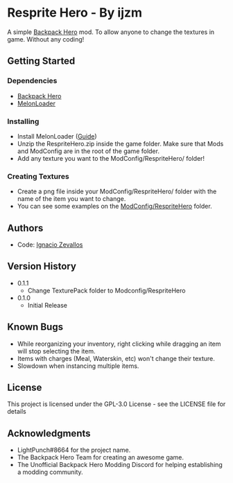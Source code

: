 # Resprite Hero - By ijzm

A simple [Backpack Hero](https://store.steampowered.com/app/1970580/Backpack_Hero/) mod. To allow anyone to change the textures in game. Without any coding!

## Getting Started

### Dependencies

* [Backpack Hero](https://store.steampowered.com/app/1970580/Backpack_Hero/)
* [MelonLoader](https://github.com/LavaGang/MelonLoader)

### Installing

* Install MelonLoader ([Guide](https://melonwiki.xyz))
* Unzip the RespriteHero.zip inside the game folder. Make sure that Mods and ModConfig are in the root of the game folder.
* Add any texture you want to the ModConfig/RespriteHero/ folder!

### Creating Textures

* Create a png file inside your ModConfig/RespriteHero/ folder with the name of the item you want to change.
* You can see some examples on the [ModConfig/RespriteHero](/ModConfig/RespriteHero) folder.

## Authors

* Code: [Ignacio Zevallos](https://IgnacioZevallos.com/)

## Version History

* 0.1.1
    * Change TexturePack folder to Modconfig/RespriteHero
* 0.1.0
    * Initial Release

## Known Bugs

* While reorganizing your inventory, right clicking while dragging an item will stop selecting the item.
* Items with charges (Meal, Waterskin, etc) won't change their texture.
* Slowdown when instancing multiple items.

## License

This project is licensed under the GPL-3.0 License - see the LICENSE file for details

## Acknowledgments

* LightPunch#8664 for the project name.
* The Backpack Hero Team for creating an awesome game.
* The Unofficial Backpack Hero Modding Discord for helping establishing a modding community.

